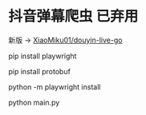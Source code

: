 # 抖音弹幕爬虫 已弃用
新版 -> [XiaoMiku01/douyin-live-go](https://github.com/XiaoMiku01/douyin-live-go)

pip install playwright

pip install protobuf

python -m playwright install

python main.py
